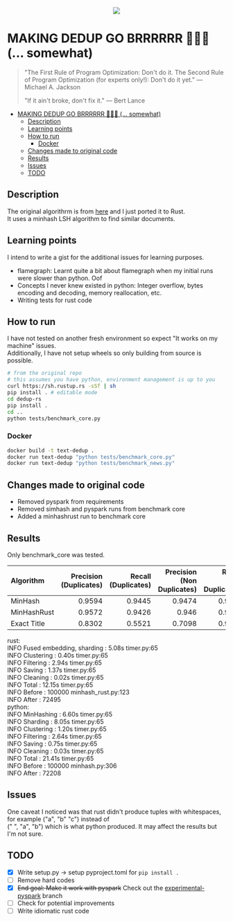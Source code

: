 <center><img src="https://camo.githubusercontent.com/adc94e53c011a5ee3606dad1223c776c169d32e26055a6d9a01ef28fb0a55964/68747470733a2f2f70617065722d6174746163686d656e74732e64726f70626f782e636f6d2f735f353445314239364546464546443239343536323930324443354239393731443335434436423635304243383744313230303341333041343635313737363230315f313538363531353635343537335f737469636b65722e77656270"/ style="background-color:white;"></center>

# MAKING DEDUP GO BRRRRRR 🚀🚀🚀 (... somewhat)

> "The First Rule of Program Optimization: Don't do it. The Second Rule of Program Optimization (for experts only!): Don't do it yet." — Michael A. Jackson
> 
> "If it ain't broke, don't fix it." — Bert Lance

- [MAKING DEDUP GO BRRRRRR 🚀🚀🚀 (... somewhat)](#making-dedup-go-brrrrrr---somewhat)
  - [Description](#description)
  - [Learning points](#learning-points)
  - [How to run](#how-to-run)
    - [Docker](#docker)
  - [Changes made to original code](#changes-made-to-original-code)
  - [Results](#results)
  - [Issues](#issues)
  - [TODO](#todo)


## Description
The original algorithrm is from [here](https://github.com/ChenghaoMou/text-dedup) and I just ported it to Rust.  
It uses a minhash LSH algorithm to find similar documents.  

## Learning points

I intend to write a gist for the additional issues for learning purposes.

- flamegraph: Learnt quite a bit about flamegraph when my initial runs were slower than python. Oof
- Concepts I never knew existed in python: Integer overflow, bytes encoding and decoding, memory reallocation, etc.
- Writing tests for rust code

## How to run

I have not tested on another fresh environment so expect "It works on my machine" issues.  
Additionally, I have not setup wheels so only building from source is possible.

```bash
# from the original repo
# this assumes you have python, environment management is up to you
curl https://sh.rustup.rs -sSf | sh 
pip install . # editable mode
cd dedup-rs
pip install .
cd ..
python tests/benchmark_core.py
```
### Docker

```bash
docker build -t text-dedup .
docker run text-dedup "python tests/benchmark_core.py"
docker run text-dedup "python tests/benchmark_news.py"
```


## Changes made to original code

- Removed pyspark from requirements
- Removed simhash and pyspark runs from benchmark core
- Added a minhashrust run to benchmark core

## Results

Only benchmark_core was tested.  

| Algorithm   |   Precision (Duplicates) |   Recall (Duplicates) |   Precision (Non Duplicates) |   Recall (Non Duplicates) |   Macro F1 score |   Accuracy | Time   |
|:------------|-------------------------:|----------------------:|-----------------------------:|--------------------------:|-----------------:|-----------:|:-------|
| MinHash     |                   0.9594 |                0.9445 |                       0.9474 |                    0.9616 |           0.9534 |     0.924  | 22.82s |
| MinHashRust |                   0.9572 |                0.9426 |                       0.946  |                    0.9598 |           0.9516 |     0.9284 | 13.38s |
| Exact Title |                   0.8302 |                0.5521 |                       0.7098 |                    0.9065 |           0.77   |     0.7456 | -      |

rust:  
 INFO     Fused embedding, sharding       : 5.08s timer.py:65  
 INFO     Clustering                      : 0.40s timer.py:65  
 INFO     Filtering                       : 2.94s timer.py:65  
 INFO     Saving                          : 1.37s timer.py:65  
 INFO     Cleaning                        : 0.02s timer.py:65  
 INFO     Total                           : 12.15s timer.py:65  
 INFO     Before                          : 100000 minhash_rust.py:123  
 INFO     After                           : 72495   
python:  
 INFO     MinHashing                      : 6.60s timer.py:65  
 INFO     Sharding                        : 8.05s timer.py:65  
 INFO     Clustering                      : 1.20s timer.py:65  
 INFO     Filtering                       : 2.64s timer.py:65  
 INFO     Saving                          : 0.75s timer.py:65  
 INFO     Cleaning                        : 0.03s timer.py:65  
 INFO     Total                           : 21.41s timer.py:65  
 INFO     Before                          : 100000 minhash.py:306  
 INFO     After                           : 72208    

## Issues

One caveat I noticed was that rust didn't produce tuples with whitespaces, for example  ("a", "b" "c") instead of  
 (" ", "a", "b") which is what python produced. It may affect the results but I'm not sure.

## TODO
- [x] Write setup.py -> setup pyproject.toml for `pip install .`
- [ ] Remove hard codes
- [x] ~~End goal: Make it work with pyspark~~ Check out the [experimental-pyspark](https://github.com/wheynelau/text-dedup-rs/tree/experimental-pyspark) branch
- [ ] Check for potential improvements
- [ ] Write idiomatic rust code
